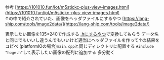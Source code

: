 参考 [https://101010.fun/iot/m5stickc-plus-view-images.html](https://101010.fun/iot/m5stickc-plus-view-images.html)  
↑の中で紹介されていた、画像をヘッダファイルにするやつ  [https://lang-ship.com/tools/image2data/](https://lang-ship.com/tools/image2data/)

表示したい画像を135*240で作成する
[.hにするやつ](https://lang-ship.com/tools/image2data/)で変換してもらう
データ名と同じでもいいし違うんでもいいけど適当にヘッダファイルを作って↑の結果をコピペ
(platformIOの場合)`main.cpp`と同じディレクトリに配置する
`#include "hoge.h"`して表示したい画像の配列に追加する
多分動く
